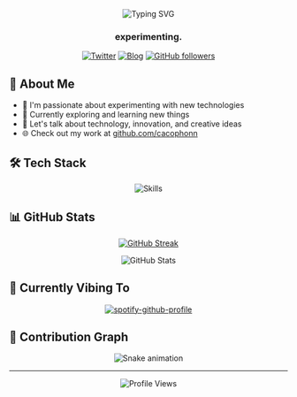 <div align="center">
  <img src="https://readme-typing-svg.herokuapp.com?font=Fira+Code&size=32&duration=3000&pause=1000&color=F7F7F7&center=true&vCenter=true&width=600&lines=Hey+there!+👋+I'm+Rendy;Welcome+to+my+GitHub+Profile!" alt="Typing SVG" />
</div>

<h3 align="center">experimenting.</h3>

<div align="center">
  
[![Twitter](https://img.shields.io/badge/Twitter-%231DA1F2.svg?style=for-the-badge&logo=Twitter&logoColor=white)](https://twitter.com/cacophonn)
[![Blog](https://img.shields.io/badge/Blog-%23000000.svg?style=for-the-badge&logo=github&logoColor=white)](https://github.com/cacophonn)
[![GitHub followers](https://img.shields.io/github/followers/mononeer?style=for-the-badge&logo=github)](https://github.com/mononeer?tab=followers)

</div>

## 💫 About Me

- 🔭 I'm passionate about experimenting with new technologies
- 🌱 Currently exploring and learning new things
- 💬 Let's talk about technology, innovation, and creative ideas
- 🌐 Check out my work at [github.com/cacophonn](https://github.com/mononeer)

## 🛠️ Tech Stack

<div align="center">

![Skills](https://skillicons.dev/icons?i=git,github,vscode,nodejs,python,javascript,typescript,react,docker&theme=dark)

</div>

## 📊 GitHub Stats

<div align="center">
  
[![GitHub Streak](https://github-readme-streak-stats.herokuapp.com?user=mononeer&theme=dark&hide_border=true)](https://git.io/streak-stats)

<img src="https://github-readme-stats.vercel.app/api?username=mononeer&show_icons=true&theme=dark&hide_border=true&count_private=true" alt="GitHub Stats" />

</div>

## 🎵 Currently Vibing To

<div align="center">
  
[![spotify-github-profile](https://spotify-github-profile.vercel.app/api/view?uid=cacophonn&cover_image=true&theme=natemoo-re&show_offline=false&background_color=121212&interchange=false&bar_color=53b14f&bar_color_cover=false)](https://spotify-github-profile.vercel.app/api/view?uid=cacophonn&redirect=true)

</div>

## 🐍 Contribution Graph

<div align="center">
  <img src="https://github.com/mononeer/mononeer/blob/output/github-contribution-grid-snake-dark.svg" alt="Snake animation" />
</div>

---

<div align="center">
  <img src="https://komarev.com/ghpvc/?username=mononeer&style=for-the-badge&color=blueviolet" alt="Profile Views" />
</div>
